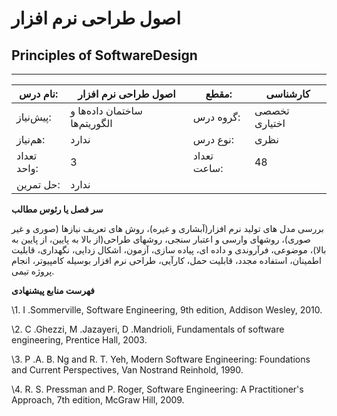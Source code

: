 # اصول طراحی نرم افزار
## Principles of SoftwareDesign
_______________________________________________________________________________
| نام درس:    | اصول طراحی نرم افزار          | مقطع:       | کارشناسی      |
| ----------- | ----------------------------- | ----------- | ------------- |
| پیش‌نیاز:   | ساختمان داده‌ها و الگوریتم‌ها | گروه درس:   | تخصصی اختیاری |
| هم‌نیاز:    | ندارد                         | نوع درس:    | نظری          |
| تعداد واحد: | 3                             | تعداد ساعت: | 48            |
| حل تمرین:   |  ندارد                        |             |               |

**سر فصل یا رئوس مطالب**

بررسی مدل های تولید نرم افزار(آبشاری و غیره)، روش های تعریف نیازها (صوری و غیر صوری)، روشهای وارسی و اعتبار سنجی، روشهای طراحی(از بالا به پایین، از پایین به بالا)، موضوعی، فرآروندی و داده ای، پیاده سازی، آزمون، اشکال زدایی، نگهداری، قابلیت اطمینان، استفاده مجدد، قابلیت حمل، کارآیی، طراحی نرم افزار بوسیله کامپیوتر، انجام پروژه تیمی.

**فهرست منابع پیشنهادی**

\1. I .Sommerville, Software Engineering, 9th edition, Addison Wesley, 2010.

\2. C .Ghezzi, M .Jazayeri, D .Mandrioli, Fundamentals of software engineering, Prentice Hall, 2003.

\3. P .A. B. Ng and R. T. Yeh, Modern Software Engineering: Foundations and Current Perspectives, Van Nostrand Reinhold, 1990.

\4. R. S. Pressman and P. Roger, Software Engineering: A Practitioner's Approach, 7th edition, McGraw Hill, 2009.
